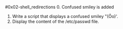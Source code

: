 #0x02-shell_redirections
0. Confused smiley is added
1. Write a script that displays a confused smiley "(Ôo)'.
2. Display the content of the /etc/passwd file.
